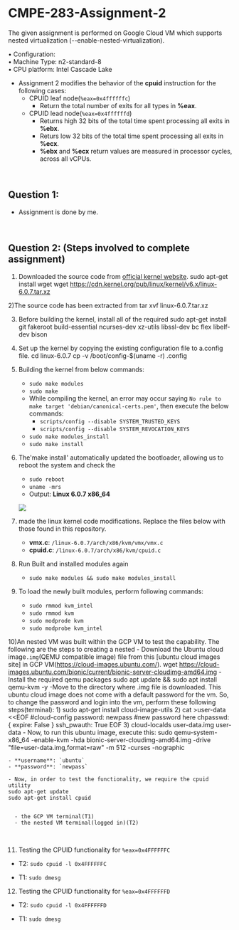# CMPE-283-Assignment-2
The given assignment is performed on Google Cloud VM which supports nested virtualization (--enable-nested-virtualization).


•	Configuration: <br />
• Machine Type: n2-standard-8 <br />
• CPU platform: Intel Cascade Lake <br />


- Assignment 2 modifies the behavior of the **cpuid** instruction for the following cases:
  - CPUID leaf node(`%eax=0x4ffffffc`)
    - Return the total number of exits for all types in **%eax**.
  - CPUID lead node(`%eax=0x4ffffffd`) 
    - Returns high 32 bits of the total time spent processing all exits in **%ebx**.
    - Returs low 32 bits of the total time spent processing all exits in **%ecx**.
    - **%ebx** and **%ecx** return values are measured in processor cycles, across all vCPUs.

<br />

## Question 1:
  - Assignment is done by me.

<br />

## Question 2: (Steps involved to complete assignment)
1) Downloaded the source code from [official kernel website](https://www.kernel.org/).
    sudo apt-get install wget
    wget https://cdn.kernel.org/pub/linux/kernel/v6.x/linux-6.0.7.tar.xz
  
2)The source code has been extracted from
    tar xvf linux-6.0.7.tar.xz
  
3) Before building the kernel, install all of the required 
    sudo apt-get install git fakeroot build-essential ncurses-dev xz-utils libssl-dev bc flex libelf-dev bison

4) Set up the kernel by copying the existing configuration file to a.config file.    cd linux-6.0.7
    cp -v /boot/config-$(uname -r) .config

5) Building the kernel from below commands:
    - `sudo make modules`
    - `sudo make`
    - While compiling the kernel, an error may occur saying `No rule to make target 'debian/canonical-certs.pem'`, then execute the below commands:
      - `scripts/config --disable SYSTEM_TRUSTED_KEYS`
      - `scripts/config --disable SYSTEM_REVOCATION_KEYS`
    - `sudo make modules_install`
    - `sudo make install`

6) The'make install' automatically updated the bootloader, allowing us to reboot the system and check the 
    - `sudo reboot`
    - `uname -mrs` 
    - Output: **Linux 6.0.7 x86_64**
    
    ![](./images/uname.png)

7) made the linux kernel code modifications. Replace the files below with those found in this repository.
   - **vmx.c**: `/linux-6.0.7/arch/x86/kvm/vmx/vmx.c`
   - **cpuid.c**: `/linux-6.0.7/arch/x86/kvm/cpuid.c` 

8) Run Built and installed modules again
    - `sudo make modules && sudo make modules_install`

9) To load the newly built modules, perform following commands:
   - `sudo rmmod kvm_intel`
   - `sudo rmmod kvm`
   - `sudo modprode kvm`
   - `sudo modprobe kvm_intel`
  
10)An nested VM was built within the GCP VM to test the capability. The following are the steps to creating a nested 
    - Download the Ubuntu cloud image`.img`(QEMU compatible image) file from this [ubuntu cloud images site] in GCP VM(https://cloud-images.ubuntu.com/).
    wget https://cloud-images.ubuntu.com/bionic/current/bionic-server-cloudimg-amd64.img
    - Install the required qemu packages
    sudo apt update && sudo apt install qemu-kvm -y
    -Move to the directory where .img file is downloaded. This ubuntu cloud image does not come with a default password for the vm. So, to change the password and login into the vm, perform these following steps(terminal):
    1)  sudo apt-get install cloud-image-utils
    2)  cat >user-data <<EOF
        #cloud-config
        password: newpass #new password here
        chpasswd: { expire: False }
        ssh_pwauth: True
        EOF
    3)  cloud-localds user-data.img user-data
    - Now, to run this ubuntu image, execute this:
    sudo qemu-system-x86_64 -enable-kvm -hda bionic-server-cloudimg-amd64.img -drive "file=user-data.img,format=raw" -m 512 -curses -nographic

    - **username**: `ubuntu`
    - **password**: `newpass`

    - Now, in order to test the functionality, we require the cpuid utility 
    sudo apt-get update
    sudo apt-get install cpuid

 
      - the GCP VM terminal(T1)
      - the nested VM terminal(logged in)(T2)

<br />

11) Testing the CPUID functionality for `%eax=0x4FFFFFFC`
  - T2: `sudo cpuid -l 0x4FFFFFFC`

  - T1: `sudo dmesg` 

   
12)  Testing the CPUID functionality for `%eax=0x4FFFFFFD`
  - T2: `sudo cpuid -l 0x4FFFFFFD`
 
  - T1: `sudo dmesg` 
   
  
